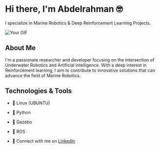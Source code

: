 # Hi there, I'm Abdelrahman 🤓

I specialize in Marine Robotics & Deep Reinforcement Learning Projects.

![Your GIF](https://64.media.tumblr.com/3f5e1d466d9b6a6442a9423453750e2b/tumblr_ovreabfGFQ1rm1sz1o1_500.gifv)


## About Me
I'm a passionate researcher and developer focusing on the intersection of Underwater Robotics and Artificial intelligence. With a deep interest in Reinforcement learning, I aim to contribute to innovative solutions that can advance the field of Marine Robotics.

## Technologies & Tools
- 🐧 Linux (UBUNTU)
- 🐍 Python
- 🤖 Gazebo
- 🤖 ROS


- 🔗 Connect with me on [LinkedIn](https://www.linkedin.com/in/abdel-rahman-magdy-/)

